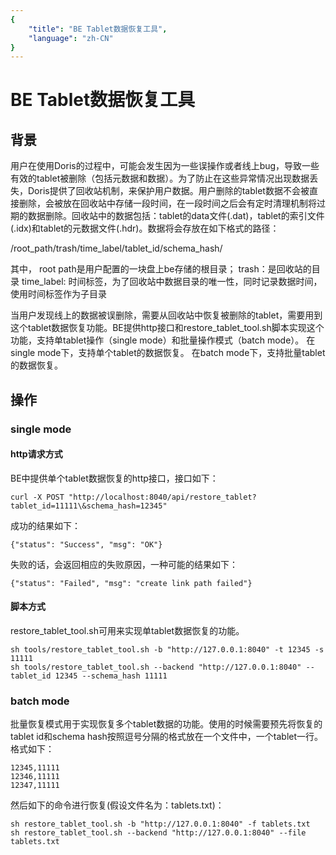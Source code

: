 ```yaml
---
{
    "title": "BE Tablet数据恢复工具",
    "language": "zh-CN"
}
---
```


<!-- 
Licensed to the Apache Software Foundation (ASF) under one
or more contributor license agreements.  See the NOTICE file
distributed with this work for additional information
regarding copyright ownership.  The ASF licenses this file
to you under the Apache License, Version 2.0 (the
"License"); you may not use this file except in compliance
with the License.  You may obtain a copy of the License at

  http://www.apache.org/licenses/LICENSE-2.0

Unless required by applicable law or agreed to in writing,
software distributed under the License is distributed on an
"AS IS" BASIS, WITHOUT WARRANTIES OR CONDITIONS OF ANY
KIND, either express or implied.  See the License for the
specific language governing permissions and limitations
under the License.
-->

# BE Tablet数据恢复工具

## 背景

用户在使用Doris的过程中，可能会发生因为一些误操作或者线上bug，导致一些有效的tablet被删除（包括元数据和数据）。为了防止在这些异常情况出现数据丢失，Doris提供了回收站机制，来保护用户数据。用户删除的tablet数据不会被直接删除，会被放在回收站中存储一段时间，在一段时间之后会有定时清理机制将过期的数据删除。回收站中的数据包括：tablet的data文件(.dat)，tablet的索引文件(.idx)和tablet的元数据文件(.hdr)。数据将会存放在如下格式的路径：

/root_path/trash/time_label/tablet_id/schema_hash/

其中， root path是用户配置的一块盘上be存储的根目录；
trash：是回收站的目录
time_label: 时间标签，为了回收站中数据目录的唯一性，同时记录数据时间，使用时间标签作为子目录

当用户发现线上的数据被误删除，需要从回收站中恢复被删除的tablet，需要用到这个tablet数据恢复功能。BE提供http接口和restore_tablet_tool.sh脚本实现这个功能，支持单tablet操作（single mode）和批量操作模式（batch mode）。
在single mode下，支持单个tablet的数据恢复。
在batch mode下，支持批量tablet的数据恢复。

## 操作

### single mode

#### http请求方式

BE中提供单个tablet数据恢复的http接口，接口如下：

```
curl -X POST "http://localhost:8040/api/restore_tablet?tablet_id=11111\&schema_hash=12345"
```

成功的结果如下：

```
{"status": "Success", "msg": "OK"}
```

失败的话，会返回相应的失败原因，一种可能的结果如下：

```
{"status": "Failed", "msg": "create link path failed"}
```

#### 脚本方式

restore_tablet_tool.sh可用来实现单tablet数据恢复的功能。

```
sh tools/restore_tablet_tool.sh -b "http://127.0.0.1:8040" -t 12345 -s 11111
sh tools/restore_tablet_tool.sh --backend "http://127.0.0.1:8040" --tablet_id 12345 --schema_hash 11111
```

### batch mode

批量恢复模式用于实现恢复多个tablet数据的功能。使用的时候需要预先将恢复的tablet id和schema hash按照逗号分隔的格式放在一个文件中，一个tablet一行。
格式如下：

```
12345,11111
12346,11111
12347,11111
```

然后如下的命令进行恢复(假设文件名为：tablets.txt)：

```
sh restore_tablet_tool.sh -b "http://127.0.0.1:8040" -f tablets.txt
sh restore_tablet_tool.sh --backend "http://127.0.0.1:8040" --file tablets.txt
```
